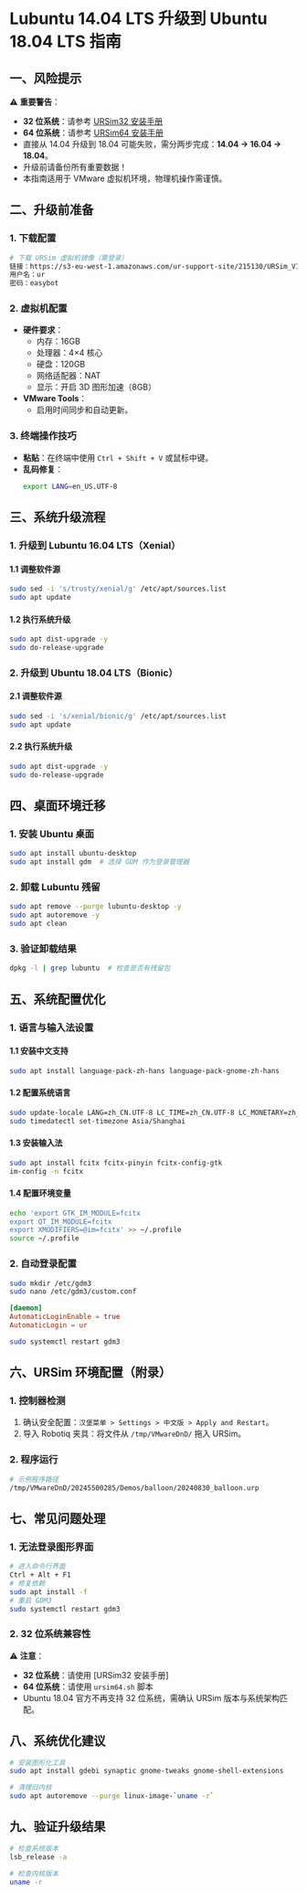 # Lubuntu 14.04 LTS 升级到 Ubuntu 18.04 LTS 指南

## 一、风险提示
⚠️ **重要警告**：  
- **32 位系统**：请参考 [URSim32 安装手册](ursim32.md)  
- **64 位系统**：请参考 [URSim64 安装手册](README.md)
- 直接从 14.04 升级到 18.04 可能失败，需分两步完成：**14.04 → 16.04 → 18.04**。  
- 升级前请备份所有重要数据！  
- 本指南适用于 VMware 虚拟机环境，物理机操作需谨慎。


## 二、升级前准备
### 1. 下载配置
```bash
# 下载 URSim 虚拟机镜像（需登录）
链接：https://s3-eu-west-1.amazonaws.com/ur-support-site/215130/URSim_VIRTUAL-5.15.1.126626.rar  
用户名：ur  
密码：easybot
```

### 2. 虚拟机配置
- **硬件要求**：
  - 内存：16GB  
  - 处理器：4×4 核心  
  - 硬盘：120GB  
  - 网络适配器：NAT  
  - 显示：开启 3D 图形加速（8GB）  
- **VMware Tools**：
  - 启用时间同步和自动更新。

### 3. 终端操作技巧
- **粘贴**：在终端中使用 `Ctrl + Shift + V` 或鼠标中键。  
- **乱码修复**：  
  ```bash
  export LANG=en_US.UTF-8
  ```


## 三、系统升级流程

### 1. 升级到 Lubuntu 16.04 LTS（Xenial）
#### 1.1 调整软件源
```bash
sudo sed -i 's/trusty/xenial/g' /etc/apt/sources.list
sudo apt update
```

#### 1.2 执行系统升级
```bash
sudo apt dist-upgrade -y
sudo do-release-upgrade
```

### 2. 升级到 Ubuntu 18.04 LTS（Bionic）
#### 2.1 调整软件源
```bash
sudo sed -i 's/xenial/bionic/g' /etc/apt/sources.list
sudo apt update
```

#### 2.2 执行系统升级
```bash
sudo apt dist-upgrade -y
sudo do-release-upgrade
```


## 四、桌面环境迁移
### 1. 安装 Ubuntu 桌面
```bash
sudo apt install ubuntu-desktop
sudo apt install gdm  # 选择 GDM 作为登录管理器
```

### 2. 卸载 Lubuntu 残留
```bash
sudo apt remove --purge lubuntu-desktop -y
sudo apt autoremove -y
sudo apt clean
```

### 3. 验证卸载结果
```bash
dpkg -l | grep lubuntu  # 检查是否有残留包
```


## 五、系统配置优化
### 1. 语言与输入法设置
#### 1.1 安装中文支持
```bash
sudo apt install language-pack-zh-hans language-pack-gnome-zh-hans
```

#### 1.2 配置系统语言
```bash
sudo update-locale LANG=zh_CN.UTF-8 LC_TIME=zh_CN.UTF-8 LC_MONETARY=zh_CN.UTF-8
sudo timedatectl set-timezone Asia/Shanghai
```

#### 1.3 安装输入法
```bash
sudo apt install fcitx fcitx-pinyin fcitx-config-gtk
im-config -n fcitx
```

#### 1.4 配置环境变量
```bash
echo 'export GTK_IM_MODULE=fcitx
export QT_IM_MODULE=fcitx
export XMODIFIERS=@im=fcitx' >> ~/.profile
source ~/.profile
```

### 2. 自动登录配置
```bash
sudo mkdir /etc/gdm3
sudo nano /etc/gdm3/custom.conf
```
```conf
[daemon]
AutomaticLoginEnable = true
AutomaticLogin = ur  
```
```bash
sudo systemctl restart gdm3
```


## 六、URSim 环境配置（附录）
### 1. 控制器检测
1. 确认安全配置：`汉堡菜单 > Settings > 中文版 > Apply and Restart`。  
2. 导入 Robotiq 夹具：将文件从 `/tmp/VMwareDnD/` 拖入 URSim。

### 2. 程序运行
```bash
# 示例程序路径
/tmp/VMwareDnD/20245500285/Demos/balloon/20240830_balloon.urp
```


## 七、常见问题处理
### 1. 无法登录图形界面
```bash
# 进入命令行界面
Ctrl + Alt + F1
# 修复依赖
sudo apt install -f
# 重启 GDM3
sudo systemctl restart gdm3
```

### 2. 32 位系统兼容性
⚠️ **注意**：  
- **32 位系统**：请使用 [URSim32 安装手册]  
- **64 位系统**：请使用 `ursim64.sh` 脚本  
- Ubuntu 18.04 官方不再支持 32 位系统，需确认 URSim 版本与系统架构匹配。

## 八、系统优化建议
```bash
# 安装图形化工具
sudo apt install gdebi synaptic gnome-tweaks gnome-shell-extensions

# 清理旧内核
sudo apt autoremove --purge linux-image-`uname -r`
```


## 九、验证升级结果
```bash
# 检查系统版本
lsb_release -a

# 检查内核版本
uname -r
```